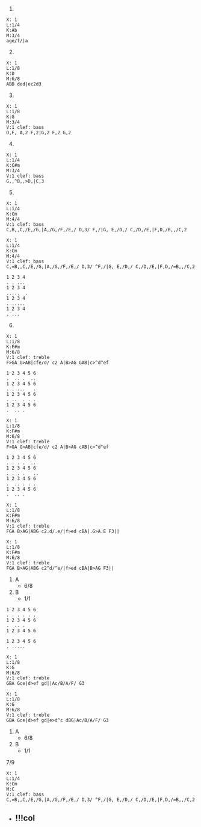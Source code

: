 1. 
```music-abc
X: 1
L:1/4
K:Ab
M:3/4
age/f/|a
```
2. 
```music-abc
X: 1
L:1/8
K:D
M:6/8
ABB ded|ec2d3
```
3. 
```music-abc
X: 1
L:1/8
K:G
M:3/4
V:1 clef: bass
D,F, A,2 F,2|G,2 F,2 G,2
```
4. 
```music-abc
X: 1
L:1/4
K:C#m
M:3/4
V:1 clef: bass
G,,^B,,>D,|C,3
```
5. 

```music-abc
X: 1
L:1/4
K:Cm
M:4/4
V:1 clef: bass
C,B,,C,/E,/G,|A,/G,/F,/E,/ D,3/ F,/|G, E,/D,/ C,/D,/E,|F,D,/B,,/C,2
```

```music-abc
X: 1
L:1/4
K:Cm
M:4/4
V:1 clef: bass
C,=B,,C,/E,/G,|A,/G,/F,/E,/ D,3/ ^F,/|G, E,/D,/ C,/D,/E,|F,D,/=B,,/C,2
```


```
1 2 3 4
. . ...
1 2 3 4 
.....  .
1 2 3 4 
. .....
1 2 3 4
. ...
```

6. 
```music-abc
X: 1
L:1/8
K:F#m
M:6/8
V:1 clef: treble
F>GA G>AB|cfe/d/ c2 A|B>AG GAB|c>^d^ef
```

```
1 2 3 4 5 6
.  .. .  ..
1 2 3 4 5 6
. . ...   .
1 2 3 4 5 6
. ..  . . .
1 2 3 4 5 6
.  .. .
```

```music-abc
X: 1
L:1/8
K:F#m
M:6/8
V:1 clef: treble
F>GA G>AB|cfe/d/ c2 A|B>AG cAB|c>^d^ef
```
```
1 2 3 4 5 6
. . . .  ..
1 2 3 4 5 6
. . . .   ..
1 2 3 4 5 6
.  .. . . .
1 2 3 4 5 6
.  .. .
```

```music-abc
X: 1
L:1/8
K:F#m
M:6/8
V:1 clef: treble
FGA B>AG|ABG c2.d/.e/|f>ed cBA|.G>A.E F3||
```

```music-abc
X: 1
L:1/8
K:F#m
M:6/8
V:1 clef: treble
FGA B>AG|ABG c2^d/^e/|f>ed cBA|B>AG F3||
```

1. A
	- 6/8
2. B
	- 1/1

```
1 2 3 4 5 6
. . . . . . 
1 2 3 4 5 6
.  .. .
1 2 3 4 5 6

1 2 3 4 5 6
. .....
```

```music-abc
X: 1
L:1/8
K:G
M:6/8
V:1 clef: treble
GBA Gce|d>ef gd||Ac/B/A/F/ G3
```


```music-abc
X: 1
L:1/8
K:G
M:6/8
V:1 clef: treble
GBA Gce|d>ef gd|e>d^c dBG|Ac/B/A/F/ G3
```

1. A
	- 6/8
2. B
	- 1/1

7/9

```music-abc
X: 1
L:1/4
K:Cm
M:C
V:1 clef: bass
C,=B,,C,/E,/G,|A,/G,/F,/E,/ D,3/ ^F,/|G, E,/D,/ C,/D,/E,|F,D,/=B,,/C,2
```

- !!!col
	- 